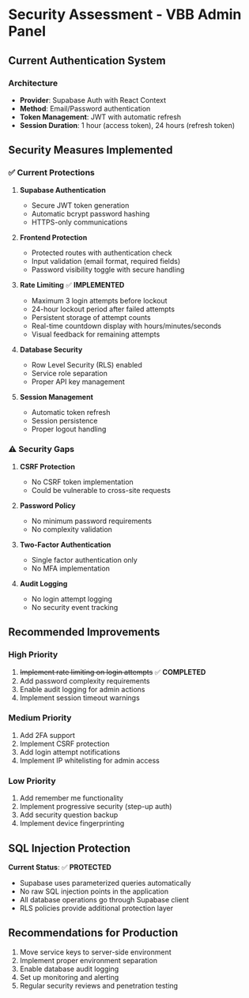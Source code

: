 # Security Assessment - VBB Admin Panel

## Current Authentication System

### Architecture

- **Provider**: Supabase Auth with React Context
- **Method**: Email/Password authentication
- **Token Management**: JWT with automatic refresh
- **Session Duration**: 1 hour (access token), 24 hours (refresh token)

## Security Measures Implemented

### ✅ Current Protections

1. **Supabase Authentication**
   - Secure JWT token generation
   - Automatic bcrypt password hashing
   - HTTPS-only communications
2. **Frontend Protection**
   - Protected routes with authentication check
   - Input validation (email format, required fields)
   - Password visibility toggle with secure handling
3. **Rate Limiting** ✅ **IMPLEMENTED**
   - Maximum 3 login attempts before lockout
   - 24-hour lockout period after failed attempts
   - Persistent storage of attempt counts
   - Real-time countdown display with hours/minutes/seconds
   - Visual feedback for remaining attempts
4. **Database Security**

   - Row Level Security (RLS) enabled
   - Service role separation
   - Proper API key management

5. **Session Management**
   - Automatic token refresh
   - Session persistence
   - Proper logout handling

### ⚠️ Security Gaps

1. **CSRF Protection**

   - No CSRF token implementation
   - Could be vulnerable to cross-site requests

2. **Password Policy**

   - No minimum password requirements
   - No complexity validation

3. **Two-Factor Authentication**

   - Single factor authentication only
   - No MFA implementation

4. **Audit Logging**
   - No login attempt logging
   - No security event tracking

## Recommended Improvements

### High Priority

1. ~~Implement rate limiting on login attempts~~ ✅ **COMPLETED**
2. Add password complexity requirements
3. Enable audit logging for admin actions
4. Implement session timeout warnings

### Medium Priority

1. Add 2FA support
2. Implement CSRF protection
3. Add login attempt notifications
4. Implement IP whitelisting for admin access

### Low Priority

1. Add remember me functionality
2. Implement progressive security (step-up auth)
3. Add security question backup
4. Implement device fingerprinting

## SQL Injection Protection

**Current Status**: ✅ **PROTECTED**

- Supabase uses parameterized queries automatically
- No raw SQL injection points in the application
- All database operations go through Supabase client
- RLS policies provide additional protection layer

## Recommendations for Production

1. Move service keys to server-side environment
2. Implement proper environment separation
3. Enable database audit logging
4. Set up monitoring and alerting
5. Regular security reviews and penetration testing
